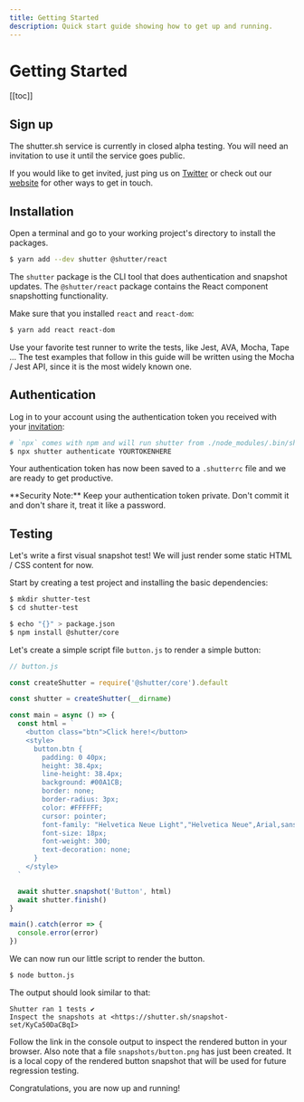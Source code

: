 ```yaml
---
title: Getting Started
description: Quick start guide showing how to get up and running.
---
```


# Getting Started

[[toc]]

## Sign up

The shutter.sh service is currently in closed alpha testing. You will need an invitation to use it until the service goes public.

If you would like to get invited, just ping us on [Twitter](https://twitter.com/shuttersh) or check out our [website](https://shutter.sh/) for other ways to get in touch.


## Installation

Open a terminal and go to your working project's directory to install the packages.

```bash
$ yarn add --dev shutter @shutter/react
```

The `shutter` package is the CLI tool that does authentication and snapshot updates. The `@shutter/react` package contains the React component snapshotting functionality.

Make sure that you installed `react` and `react-dom`:

```bash
$ yarn add react react-dom
```

Use your favorite test runner to write the tests, like Jest, AVA, Mocha, Tape ... The test examples that follow in this guide will be written using the Mocha / Jest API, since it is the most widely known one.


## Authentication

Log in to your account using the authentication token you received with your [invitation](#sign-up):

```bash
# `npx` comes with npm and will run shutter from ./node_modules/.bin/shutter
$ npx shutter authenticate YOURTOKENHERE
```

Your authentication token has now been saved to a `.shutterrc` file and we are ready to get productive.

<div class="alert alert-warning" markdown="1">
**Security Note:** Keep your authentication token private. Don't commit it and don't share it, treat it like a password.
</div>


## Testing

Let's write a first visual snapshot test! We will just render some static HTML / CSS content for now.

Start by creating a test project and installing the basic dependencies:

```bash
$ mkdir shutter-test
$ cd shutter-test

$ echo "{}" > package.json
$ npm install @shutter/core
```

Let's create a simple script file `button.js` to render a simple button:

```js
// button.js

const createShutter = require('@shutter/core').default

const shutter = createShutter(__dirname)

const main = async () => {
  const html = `
    <button class="btn">Click here!</button>
    <style>
      button.btn {
        padding: 0 40px;
        height: 38.4px;
        line-height: 38.4px;
        background: #00A1CB;
        border: none;
        border-radius: 3px;
        color: #FFFFFF;
        cursor: pointer;
        font-family: "Helvetica Neue Light","Helvetica Neue",Arial,sans-serif;
        font-size: 18px;
        font-weight: 300;
        text-decoration: none;
      }
    </style>
  `

  await shutter.snapshot('Button', html)
  await shutter.finish()
}

main().catch(error => {
  console.error(error)
})
```

We can now run our little script to render the button.

```bash
$ node button.js
```

The output should look similar to that:

```
Shutter ran 1 tests ✔
Inspect the snapshots at <https://shutter.sh/snapshot-set/KyCa50DaCBqI>
```

Follow the link in the console output to inspect the rendered button in your browser. Also note that a file `snapshots/button.png` has just been created. It is a local copy of the rendered button snapshot that will be used for future regression testing.

Congratulations, you are now up and running!
